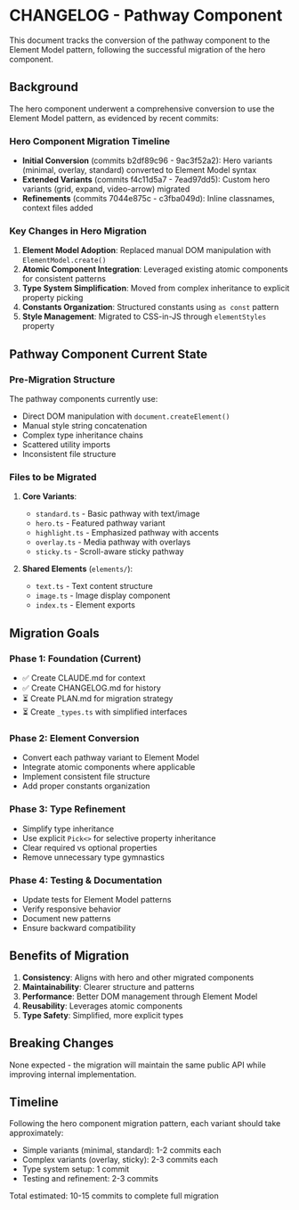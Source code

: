 # CHANGELOG - Pathway Component

This document tracks the conversion of the pathway component to the Element Model pattern, following the successful migration of the hero component.

## Background

The hero component underwent a comprehensive conversion to use the Element Model pattern, as evidenced by recent commits:

### Hero Component Migration Timeline

- **Initial Conversion** (commits b2df89c96 - 9ac3f52a2): Hero variants (minimal, overlay, standard) converted to Element Model syntax
- **Extended Variants** (commits f4c11d5a7 - 7ead97dd5): Custom hero variants (grid, expand, video-arrow) migrated
- **Refinements** (commits 7044e875c - c3fba049d): Inline classnames, context files added

### Key Changes in Hero Migration

1. **Element Model Adoption**: Replaced manual DOM manipulation with `ElementModel.create()`
2. **Atomic Component Integration**: Leveraged existing atomic components for consistent patterns
3. **Type System Simplification**: Moved from complex inheritance to explicit property picking
4. **Constants Organization**: Structured constants using `as const` pattern
5. **Style Management**: Migrated to CSS-in-JS through `elementStyles` property

## Pathway Component Current State

### Pre-Migration Structure

The pathway components currently use:
- Direct DOM manipulation with `document.createElement()`
- Manual style string concatenation
- Complex type inheritance chains
- Scattered utility imports
- Inconsistent file structure

### Files to be Migrated

1. **Core Variants**:
   - `standard.ts` - Basic pathway with text/image
   - `hero.ts` - Featured pathway variant
   - `highlight.ts` - Emphasized pathway with accents
   - `overlay.ts` - Media pathway with overlays
   - `sticky.ts` - Scroll-aware sticky pathway

2. **Shared Elements** (`elements/`):
   - `text.ts` - Text content structure
   - `image.ts` - Image display component
   - `index.ts` - Element exports

## Migration Goals

### Phase 1: Foundation (Current)
- ✅ Create CLAUDE.md for context
- ✅ Create CHANGELOG.md for history
- ⏳ Create PLAN.md for migration strategy
- ⏳ Create `_types.ts` with simplified interfaces

### Phase 2: Element Conversion
- Convert each pathway variant to Element Model
- Integrate atomic components where applicable
- Implement consistent file structure
- Add proper constants organization

### Phase 3: Type Refinement
- Simplify type inheritance
- Use explicit `Pick<>` for selective property inheritance
- Clear required vs optional properties
- Remove unnecessary type gymnastics

### Phase 4: Testing & Documentation
- Update tests for Element Model patterns
- Verify responsive behavior
- Document new patterns
- Ensure backward compatibility

## Benefits of Migration

1. **Consistency**: Aligns with hero and other migrated components
2. **Maintainability**: Clearer structure and patterns
3. **Performance**: Better DOM management through Element Model
4. **Reusability**: Leverages atomic components
5. **Type Safety**: Simplified, more explicit types

## Breaking Changes

None expected - the migration will maintain the same public API while improving internal implementation.

## Timeline

Following the hero component migration pattern, each variant should take approximately:
- Simple variants (minimal, standard): 1-2 commits each
- Complex variants (overlay, sticky): 2-3 commits each
- Type system setup: 1 commit
- Testing and refinement: 2-3 commits

Total estimated: 10-15 commits to complete full migration